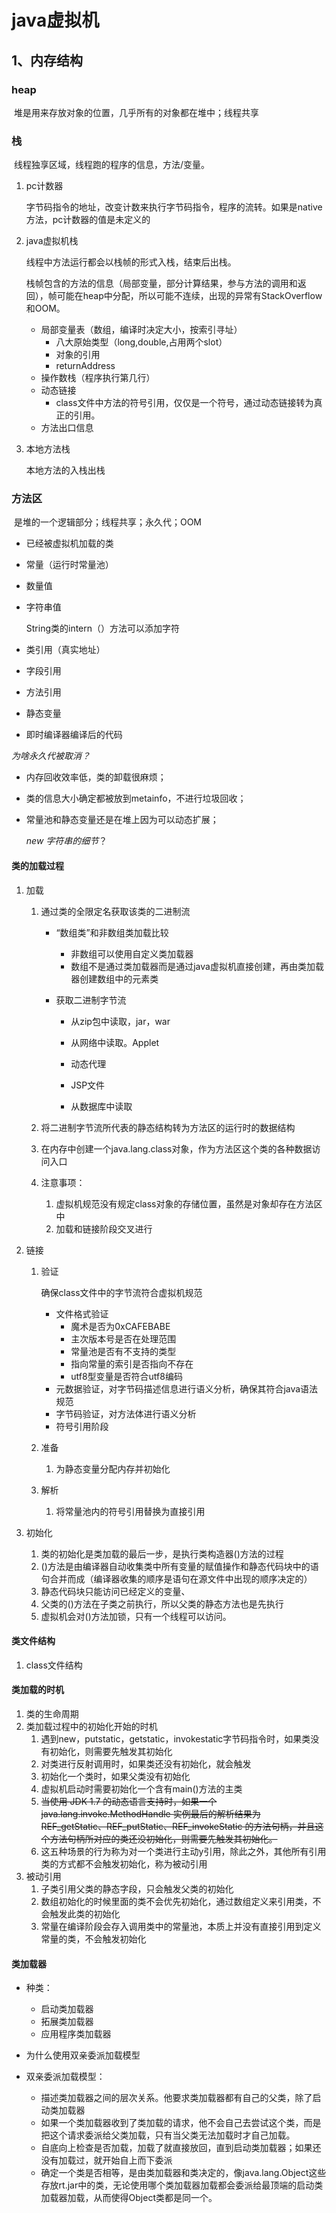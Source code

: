 # java虚拟机

## 1、内存结构

### heap

​	堆是用来存放对象的位置，几乎所有的对象都在堆中；线程共享

### 栈

​	线程独享区域，线程跑的程序的信息，方法/变量。

1. pc计数器

   字节码指令的地址，改变计数来执行字节码指令，程序的流转。如果是native方法，pc计数器的值是未定义的

2. java虚拟机栈

   线程中方法运行都会以栈帧的形式入栈，结束后出栈。

   

   栈帧包含的方法的信息（局部变量，部分计算结果，参与方法的调用和返回），帧可能在heap中分配，所以可能不连续，出现的异常有StackOverflow和OOM。

   - 局部变量表（数组，编译时决定大小，按索引寻址）
     - 八大原始类型（long,double,占用两个slot）
     - 对象的引用
     - returnAddress
   - 操作数栈（程序执行第几行）
   - 动态链接
     - class文件中方法的符号引用，仅仅是一个符号，通过动态链接转为真正的引用。
   - 方法出口信息

3. 本地方法栈

   本地方法的入栈出栈

### 方法区

​	是堆的一个逻辑部分；线程共享；永久代；OOM

- 已经被虚拟机加载的类

- 常量（运行时常量池）

- 数量值

- 字符串值

  String类的intern（）方法可以添加字符

- 类引用（真实地址）

- 字段引用

- 方法引用

- 静态变量

- 即时编译器编译后的代码

*为啥永久代被取消？*

- 内存回收效率低，类的卸载很麻烦；

- 类的信息大小确定都被放到metainfo，不进行垃圾回收；

- 常量池和静态变量还是在堆上因为可以动态扩展；

  *new 字符串的细节*？

  

#### 类的加载过程

1. 加载

   1. 通过类的全限定名获取该类的二进制流

      - “数组类”和非数组类加载比较

        - 非数组可以使用自定义类加载器
        - 数组不是通过类加载器而是通过java虚拟机直接创建，再由类加载器创建数组中的元素类

      - 获取二进制字节流

        - 从zip包中读取，jar，war

        - 从网络中读取。Applet

        - 动态代理

        - JSP文件

        - 从数据库中读取

          

   2. 将二进制字节流所代表的静态结构转为方法区的运行时的数据结构

   3. 在内存中创建一个java.lang.class对象，作为方法区这个类的各种数据访问入口

   4. 注意事项：

      1. 虚拟机规范没有规定class对象的存储位置，虽然是对象却存在方法区中
      2. 加载和链接阶段交叉进行

2. 链接

   1. 验证

      确保class文件中的字节流符合虚拟机规范

      - 文件格式验证
        - 魔术是否为0xCAFEBABE
        - 主次版本号是否在处理范围
        - 常量池是否有不支持的类型
        - 指向常量的索引是否指向不存在
        - utf8型变量是否符合utf8编码
      - 元数据验证，对字节码描述信息进行语义分析，确保其符合java语法规范
      - 字节码验证，对方法体进行语义分析
      - 符号引用阶段

   2. 准备

      1. 为静态变量分配内存并初始化

   3. 解析

      1. 将常量池内的符号引用替换为直接引用

3. 初始化

   1. 类的初始化是类加载的最后一步，是执行类构造器<clinit>()方法的过程
   2. <clinit>()方法是由编译器自动收集类中所有变量的赋值操作和静态代码块中的语句合并而成（编译器收集的顺序是语句在源文件中出现的顺序决定的）
   3. 静态代码块只能访问已经定义的变量、
   4. 父类的<clinit>()方法在子类之前执行，所以父类的静态方法也是先执行
   5. 虚拟机会对<clinit>()方法加锁，只有一个线程可以访问。

#### 类文件结构

1. class文件结构

#### 类加载的时机

1. 类的生命周期
2. 类加载过程中的初始化开始的时机
   1. 遇到new，putstatic，getstatic，invokestatic字节码指令时，如果类没有初始化，则需要先触发其初始化
   2. 对类进行反射调用时，如果类还没有初始化，就会触发
   3. 初始化一个类时，如果父类没有初始化
   4. 虚拟机启动时需要初始化一个含有main()方法的主类
   5. ~~当使用 JDK 1.7 的动态语言支持时，如果一个 java.lang.invoke.MethodHandle 实例最后的解析结果为  REF_getStatic、REF_putStatic、REF_invokeStatic  的方法句柄，并且这个方法句柄所对应的类还没初始化，则需要先触发其初始化。~~
   6. 这五种场景的行为称为对一个类进行主动y引用，除此之外，其他所有引用类的方式都不会触发初始化，称为被动引用
3. 被动引用
   1. 子类引用父类的静态字段，只会触发父类的初始化
   2. 数组初始化的时候里面的类不会优先初始化，通过数组定义来引用类，不会触发此类的初始化
   3. 常量在编译阶段会存入调用类中的常量池，本质上并没有直接引用到定义常量的类，不会触发初始化

#### 类加载器

- 种类：
  - 启动类加载器
  - 拓展类加载器
  - 应用程序类加载器

- 为什么使用双亲委派加载模型
- 双亲委派加载模型：
  - 描述类加载器之间的层次关系。他要求类加载器都有自己的父类，除了启动类加载器
  - 如果一个类加载器收到了类加载的请求，他不会自己去尝试这个类，而是把这个请求委派给父类加载，只有当父类无法加载时才自己加载。
  - 自底向上检查是否加载，加载了就直接放回，直到启动类加载器；如果还没有加载过，就开始自上而下委派
  - 确定一个类是否相等，是由类加载器和类决定的，像java.lang.Object这些存放rt.jar中的类，无论使用哪个类加载器加载都会委派给最顶端的启动类加载器加载，从而使得Object类都是同一个。



